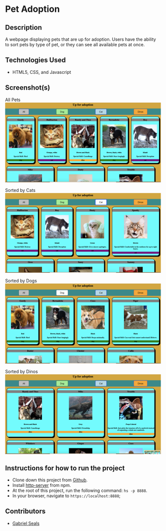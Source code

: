 # Pet Adoption


## Description

A webpage displaying pets that are up for adoption. Users have the ability to sort pets by type of pet, or they can see all available pets at once.

## Technologies Used

* HTML5, CSS, and Javascript

## Screenshot(s)

All Pets
![Main View](https://raw.githubusercontent.com/gseals/pet-adoption/master/screenshots/mainview.png)

Sorted by Cats
![Main View](https://raw.githubusercontent.com/gseals/pet-adoption/master/screenshots/cats.png)

Sorted by Dogs
![Main View](https://raw.githubusercontent.com/gseals/pet-adoption/master/screenshots/dogs.png)

Sorted by Dinos
![Main View](https://raw.githubusercontent.com/gseals/pet-adoption/master/screenshots/dinos.png)

## Instructions for how to run the project

* Clone down this project from [Github](https://github.com/gseals/pet-adoption).
* Install [http-server](https://www.npmjs.com/package/http-server) from npm.
* At the root of this project, run the following command: `hs -p 8888`.
* In your browser, navigate to `https://localhost:8888`;

## Contributors

* [Gabriel Seals](https://github.com/gseals)